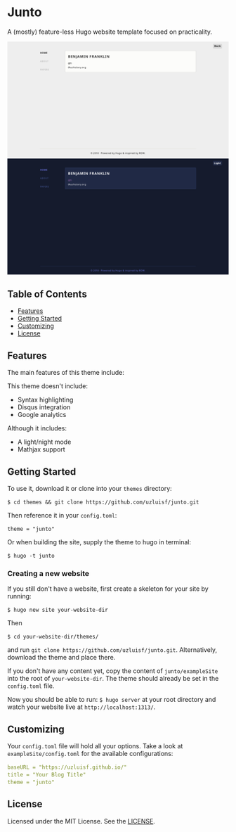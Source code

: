 # Junto

A (mostly) feature-less Hugo website template focused on practicality.

![Content](/images/screenshot.png)
![Dark](/images/tn.png)

## Table of Contents

* [Features]()
* [Getting Started](#getting-started)
* [Customizing](#customizing)
* [License](#license)

## Features

The main features of this theme include:

This theme doesn't include:

* Syntax highlighting
* Disqus integration
* Google analytics

Although it includes:

* A light/night mode
* Mathjax support

## Getting Started

To use it, download it or clone into your `themes` directory:

```
$ cd themes && git clone https://github.com/uzluisf/junto.git
```

Then reference it in your `config.toml`:

```
theme = "junto"
```

Or when building the site, supply the theme to hugo in terminal:

```
$ hugo -t junto
```

### Creating a new website

If you still don't have a website, first create a skeleton for 
your site by running:

```
$ hugo new site your-website-dir
```

Then 

```
$ cd your-website-dir/themes/
```

and run `git clone https://github.com/uzluisf/junto.git`. Alternatively, 
download the theme and place there.

If you don't have any content yet, copy the content of `junto/exampleSite`
into the root of `your-website-dir`. The theme should already be set in the 
`config.toml` file.

Now you should be able to run: `$ hugo server` at your root directory and 
watch your website live at `http://localhost:1313/`.

## Customizing

Your `config.toml` file will hold all your options. Take a look at 
`exampleSite/config.toml` for the available configurations:

```yaml
baseURL = "https://uzluisf.github.io/"
title = "Your Blog Title"
theme = "junto"
```

## License

Licensed under the MIT License. See the [LICENSE](LICENSE).
